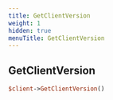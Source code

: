 ```yaml
---
title: GetClientVersion
weight: 1
hidden: true
menuTitle: GetClientVersion
---
```

## GetClientVersion
```perl
$client->GetClientVersion()
```